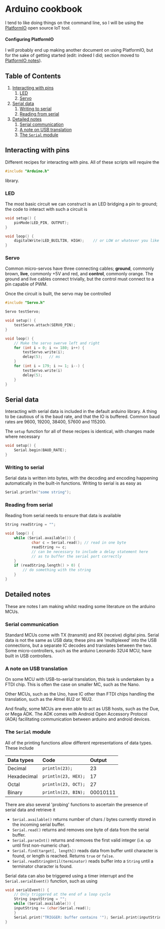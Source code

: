 # Arduino cookbook
I tend to like doing things on the command line, so I will be using the [PlatformIO](https://platformio.org/) open source IoT tool.

#### Configuring PlatformIO <a name="toc-sub-tag-0"></a>
I will probably end up making another document on using PlatformIO, but for the sake of getting started (edit: indeed I did; section moved to [PlatformIO notes](https://github.com/Dustpancake/Dust-Notes/blob/master/arduino/platformio.md)).

<!--BEGIN TOC-->
## Table of Contents
1. [Interacting with pins](#toc-sub-tag-1)
	1. [LED](#toc-sub-tag-2)
	2. [Servo](#toc-sub-tag-3)
2. [Serial data](#toc-sub-tag-4)
	1. [Writing to serial](#toc-sub-tag-5)
	2. [Reading from serial](#toc-sub-tag-6)
3. [Detailed notes](#toc-sub-tag-7)
	1. [Serial communication](#toc-sub-tag-8)
	2. [A note on USB translation](#toc-sub-tag-9)
	3. [The `Serial` module](#toc-sub-tag-10)
<!--END TOC-->

## Interacting with pins <a name="toc-sub-tag-1"></a>
Different recipes for interacting with pins. All of these scripts will require the
```cpp
#include "Arduino.h"
```
library.

### LED <a name="toc-sub-tag-2"></a>
The most basic circuit we can construct is an LED bridging a pin to ground; the code to interact with such a circuit is
```cpp
void setup() {
	pinMode(LED_PIN, OUTPUT);
}

void loop() {
	digitalWrite(LED_BUILTIN, HIGH);	// or LOW or whatever you like
}
```
### Servo <a name="toc-sub-tag-3"></a>
Common micro-servos have three connecting cables; **ground**, commonly brown, **live**, commonly +5V and red, and **control**, commonly orange. The ground and live cables connect trivially, but the control must connect to a pin capable of PWM.

Once the circuit is built, the servo may be controlled
```cpp
#include "Servo.h"

Servo testServo;

void setup() {
	testServo.attach(SERVO_PIN);
}

void loop() {
	// Make the servo swerve left and right
	for (int i = 0; i <= 180; i++) {
		testServo.write(i);
		delay(5);	// ms
	}
	for (int i = 179; i >= 1; i--) {
		testServo.write(i)
		delay(5);
	}
}
```

## Serial data <a name="toc-sub-tag-4"></a>
Interacting with serial data is included in the default arduino library. A thing to be cautious of is the baud rate, and that the IO is buffered. Common baud rates are 9600, 19200, 38400, 57600 and 115200.

The `setup` function for all of these recipes is identical, with changes made where necessary
```cpp
void setup() {
	Serial.begin(BAUD_RATE);
}
```

### Writing to serial <a name="toc-sub-tag-5"></a>
Serial data is written into bytes, with the decoding and encoding happening automatically in the built-in functions. Writing to serial is as easy as
```cpp
Serial.println("some string");
```

### Reading from serial <a name="toc-sub-tag-6"></a>
Reading from serial needs to ensure that data is available
```cpp
String readString = "";

void loop() {
	while (Serial.available()) {
			char c = Serial.read();	// read in one byte
			readString += c;
			// can be necessary to include a delay statement here
			// as to buffer the serial port correctly
	}
	if (readString.length() > 0) {
		// do something with the string
	}
}
```

## Detailed notes <a name="toc-sub-tag-7"></a>
These are notes I am making whilst reading some literature on the arduino MCUs.

### Serial communication <a name="toc-sub-tag-8"></a>
Standard MCUs come with TX (transmit) and RX (receive) digital pins. Serial data is not the same as USB data; these pins are 'multiplexed' into the USB connections, but a separate IC decodes and translates between the two. Some micro-controllers, such as the arduino Leonardo 32U4 MCU, have built in USB controllers.

### A note on USB translation <a name="toc-sub-tag-9"></a>
On some MCU with USB-to-serial translation, this task is undertaken by a FTDI chip. This is often the case on smaller MC, such as the Nano.

Other MCUs, such as the Uno, have IC other than FTDI chips handling the translation, such as the Atmel 8U2 or 16U2.

And finally, some MCUs are even able to act as USB hosts, such as the Due, or Mega ADK. The ADK comes with Android Open Accessory Protocol (AOA) facilitating communication between arduino and android devices.

### The `Serial` module <a name="toc-sub-tag-10"></a>
All of the printing functions allow different representations of data types. These include

Data types |  Code  | Output
:--- | :--- | :---
Decimal | `println(23);` | 23
Hexadecimal | `println(23, HEX);` | 17
Octal | `println(23, OCT);` | 27
Binary | `println(23, BIN);` | 00010111

There are also several 'probing' functions to ascertain the presence of serial data and retrieve it

- `Serial.available()` returns number of chars / bytes currently stored in the incoming serial buffer.
- `Serial.read()` returns and removes one byte of data from the serial buffer.
- `Serial.parseInt()` returns and removes the first valid integer (i.e. up until first non-numeric char).
- `Serial.find(target[, length])` reads data from buffer until character is found, or length is reached. Returns `true` or `false`.
- `Serial.readStringUntil(terminator)` reads buffer into a `String` until a terminator character is found.

Serial data can also be triggered using a timer interrupt and the `Serial.serialEvent()` function, such as using
```cpp
void serialEvent() {
	// Only triggered at the end of a loop cycle
	String inputString = "";
	while (Serial.available()) {
	inputString += (char)Serial.read();
	}
	Serial.print("TRIGGER: buffer contains '"); Serial.print(inputString); Serial.print("'\n");
}
```